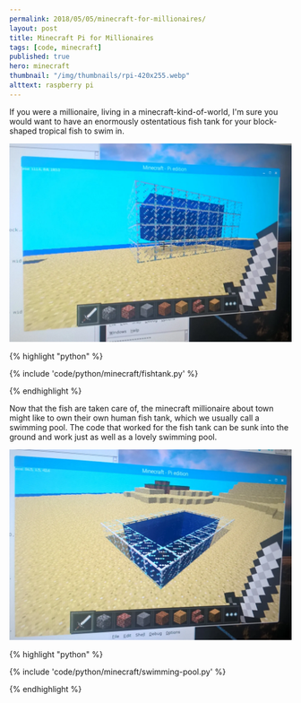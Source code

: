 ```yaml
---
permalink: 2018/05/05/minecraft-for-millionaires/
layout: post
title: Minecraft Pi for Millionaires
tags: [code, minecraft]
published: true
hero: minecraft
thumbnail: "/img/thumbnails/rpi-420x255.webp"
alttext: raspberry pi
---
```


If you were a millionaire, living in a minecraft-kind-of-world, I'm sure you would want to have an enormously ostentatious fish tank for your block-shaped
tropical fish to swim in.

<img src="/img/posts/minecraft-millionaires/fish-tank.webp" alt="fish tank" class="u-max-full-width" />

{% highlight "python" %}

{% include 'code/python/minecraft/fishtank.py' %}

{% endhighlight %}

Now that the fish are taken care of, the minecraft millionaire about town might like to own their own human fish tank, which we usually call a swimming pool. The code that worked for the fish tank can be sunk into the ground and work just as well as a lovely swimming pool.

<img src="/img/posts/minecraft-millionaires/swimming-pool.webp" alt="swimming pool" class="u-max-full-width" />

{% highlight "python" %}

{% include 'code/python/minecraft/swimming-pool.py' %}

{% endhighlight %}

